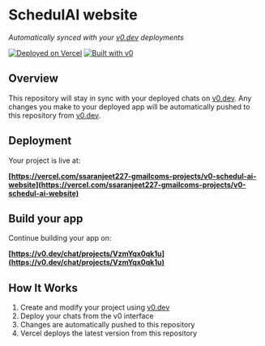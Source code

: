 # SchedulAI website

*Automatically synced with your [v0.dev](https://v0.dev) deployments*

[![Deployed on Vercel](https://img.shields.io/badge/Deployed%20on-Vercel-black?style=for-the-badge&logo=vercel)](https://vercel.com/ssaranjeet227-gmailcoms-projects/v0-schedul-ai-website)
[![Built with v0](https://img.shields.io/badge/Built%20with-v0.dev-black?style=for-the-badge)](https://v0.dev/chat/projects/VzmYqx0qk1u)

## Overview

This repository will stay in sync with your deployed chats on [v0.dev](https://v0.dev).
Any changes you make to your deployed app will be automatically pushed to this repository from [v0.dev](https://v0.dev).

## Deployment

Your project is live at:

**[https://vercel.com/ssaranjeet227-gmailcoms-projects/v0-schedul-ai-website](https://vercel.com/ssaranjeet227-gmailcoms-projects/v0-schedul-ai-website)**

## Build your app

Continue building your app on:

**[https://v0.dev/chat/projects/VzmYqx0qk1u](https://v0.dev/chat/projects/VzmYqx0qk1u)**

## How It Works

1. Create and modify your project using [v0.dev](https://v0.dev)
2. Deploy your chats from the v0 interface
3. Changes are automatically pushed to this repository
4. Vercel deploys the latest version from this repository
